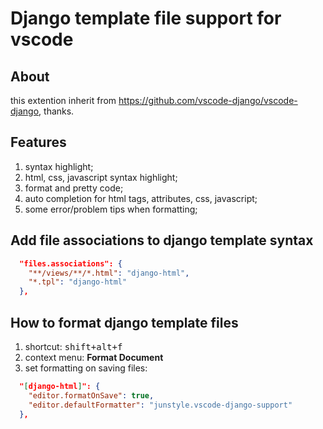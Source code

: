 # Django template file support for vscode

## About

this extention inherit from https://github.com/vscode-django/vscode-django, thanks.

## Features

1. syntax highlight;
2. html, css, javascript syntax highlight;
3. format and pretty code;
4. auto completion for html tags, attributes, css, javascript;
5. some error/problem tips when formatting;

## Add file associations to django template syntax

```json
  "files.associations": {
    "**/views/**/*.html": "django-html",
    "*.tpl": "django-html"
  },
```

## How to format django template files

1. shortcut: <kbd>shift+alt+f</kbd>
2. context menu: <b>Format Document</b>
3. set formatting on saving files:

```json
  "[django-html]": {
    "editor.formatOnSave": true,
    "editor.defaultFormatter": "junstyle.vscode-django-support"
  },
```
